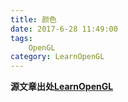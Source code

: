 ```yaml
---
title: 颜色
date: 2017-6-28 11:49:00
tags: 
    OpenGL
category: LearnOpenGL
---
```


**源文章出处[LearnOpenGL](http://learnopengl-cn.readthedocs.io/zh/latest/02%20Lighting/01%20Colors/)**